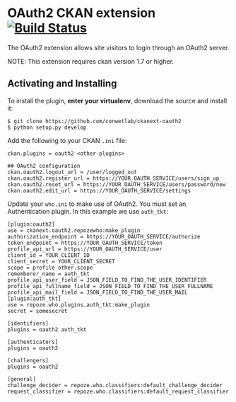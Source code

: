 OAuth2 CKAN extension  [![Build Status](http://hercules.ls.fi.upm.es/jenkins/buildStatus/icon?job=ckan_oauth2)](http://hercules.ls.fi.upm.es/jenkins/job/ckan_oauth2/)
=====================

The OAuth2 extension allows site visitors to login through an OAuth2 server.

NOTE: This extension requires ckan version 1.7 or higher.


Activating and Installing
-------------------------

To install the plugin, **enter your virtualenv**, download the source and install it:

```
$ git clone https://github.com/conwetlab/ckanext-oauth2
$ python setup.py develop
```

Add the following to your CKAN `.ini` file:

```
ckan.plugins = oauth2 <other-plugins>

## OAuth2 configuration
ckan.oauth2.logout_url = /user/logged_out
ckan.oauth2.register_url = https://YOUR_OAUTH_SERVICE/users/sign_up
ckan.oauth2.reset_url = https://YOUR_OAUTH_SERVICE/users/password/new
ckan.oauth2.edit_url = https://YOUR_OAUTH_SERVICE/settings
```

Update your `who.ini` to make use of OAuth2. You must set an Authentication plugin. In this example we use `auth_tkt`:

```
[plugin:oauth2]
use = ckanext.oauth2.repozewho:make_plugin
authorization_endpoint = https://YOUR_OAUTH_SERVICE/authorize
token_endpoint = https://YOUR_OAUTH_SERVICE/token
profile_api_url = https://YOUR_OAUTH_SERVICE/user
client_id = YOUR_CLIENT_ID
client_secret = YOUR_CLIENT_SECRET
scope = profile other.scope
rememberer_name = auth_tkt
profile_api_user_field = JSON_FIELD_TO_FIND_THE_USER_IDENTIFIER
profile_api_fullname_field = JSON_FIELD_TO_FIND_THE_USER_FULLNAME
profile_api_mail_field = JSON_FIELD_TO_FIND_THE_USER_MAIL
[plugin:auth_tkt]
use = repoze.who.plugins.auth_tkt:make_plugin
secret = somesecret

[identifiers]
plugins = oauth2 auth_tkt

[authenticators]
plugins = oauth2

[challengers]
plugins = oauth2

[general]
challenge_decider = repoze.who.classifiers:default_challenge_decider
request_classifier = repoze.who.classifiers:default_request_classifier
```
